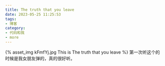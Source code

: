 ```yaml
---
title: The truth that you leave
date: 2023-05-25 11:25:53
tags:
- 博客
category:
- 代码和我
- more
---
```

{% asset_img kFmfYj.jpg This is The truth that you leave %}
第一次听这个的时候是我女朋友弹的，真的很好听。